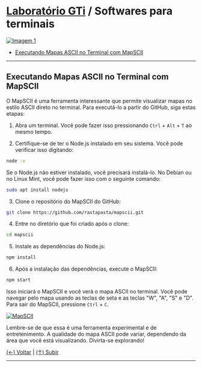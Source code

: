 # [Laboratório GTi](https://github.com/systemboys/GTi_Laboratory#laborat%C3%B3rio-gti "Laboratório GTi") / Softwares para terminais

[![Imagem 1](https://site.com/img/exemplo.png "Imagem 1")](http://link.com "Imagem 1")

- [Executando Mapas ASCII no Terminal com MapSCII](#executando-mapas-ascii-no-terminal-com-mapscii "Executando Mapas ASCII no Terminal com MapSCII")

---

## Executando Mapas ASCII no Terminal com MapSCII

O MapSCII é uma ferramenta interessante que permite visualizar mapas no estilo ASCII direto no terminal. Para executá-lo a partir do GitHub, siga estas etapas:

1. Abra um terminal. Você pode fazer isso pressionando `Ctrl` + `Alt` + `T` ao mesmo tempo.

2. Certifique-se de ter o Node.js instalado em seu sistema. Você pode verificar isso digitando:

```bash
node -v
```

Se o Node.js não estiver instalado, você precisará instalá-lo. No Debian ou no Linux Mint, você pode fazer isso com o seguinte comando:

```bash
sudo apt install nodejs
```

3. Clone o repositório do MapSCII do GitHub:

```bash
git clone https://github.com/rastapasta/mapscii.git
```

4. Entre no diretório que foi criado após o clone:

```bash
cd mapscii
```

5. Instale as dependências do Node.js:

```bash
npm install
```

6. Após a instalação das dependências, execute o MapSCII:

```bash
npm start
```

Isso iniciará o MapSCII e você verá o mapa ASCII no terminal. Você pode navegar pelo mapa usando as teclas de seta e as teclas "W", "A", "S" e "D". Para sair do MapSCII, pressione `Ctrl` + `C`.

[![MapSCII](https://site.com/img/exemplo.png "MapSCII")](http://link.com "MapSCII")

Lembre-se de que essa é uma ferramenta experimental e de entretenimento. A qualidade do mapa ASCII pode variar, dependendo da área que você está visualizando. Divirta-se explorando!

[(&larr;) Voltar](https://github.com/systemboys/GTi_Laboratory#laborat%C3%B3rio-gti "Voltar ao Sumário") | 
[(&uarr;) Subir](#laborat%C3%B3rio-gti--softwares-para-terminais "Subir para o topo")

---